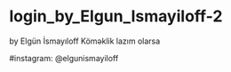 # login_by_Elgun_Ismayiloff-2

by Elgün İsmayıloff Köməklik lazım olarsa

#instagram: @elgunismayiloff
